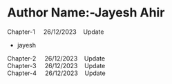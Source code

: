 # Author Name:-Jayesh Ahir

Chapter-1 &nbsp;&nbsp;&nbsp;&nbsp;26/12/2023&nbsp;&nbsp;&nbsp;&nbsp;Update<br>
<ul>
<li>jayesh</li>
</ul>
Chapter-2 &nbsp;&nbsp;&nbsp;&nbsp;26/12/2023&nbsp;&nbsp;&nbsp;&nbsp;Update<br>
Chapter-3 &nbsp;&nbsp;&nbsp;&nbsp;26/12/2023&nbsp;&nbsp;&nbsp;&nbsp;Update<br>
Chapter-4 &nbsp;&nbsp;&nbsp;&nbsp;26/12/2023&nbsp;&nbsp;&nbsp;&nbsp;Update<br>